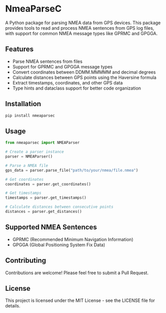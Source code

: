 # NmeaParseC

A Python package for parsing NMEA data from GPS devices. This package provides tools to read and process NMEA sentences from GPS log files, with support for common NMEA message types like GPRMC and GPGGA.

## Features

- Parse NMEA sentences from files
- Support for GPRMC and GPGGA message types
- Convert coordinates between DDMM.MMMMM and decimal degrees
- Calculate distances between GPS points using the Haversine formula
- Extract timestamps, coordinates, and other GPS data
- Type hints and dataclass support for better code organization

## Installation

```bash
pip install nmeaparsec
```

## Usage

```python
from nmeaparsec import NMEAParser

# Create a parser instance
parser = NMEAParser()

# Parse a NMEA file
gps_data = parser.parse_file("path/to/your/nmea/file.nmea")

# Get coordinates
coordinates = parser.get_coordinates()

# Get timestamps
timestamps = parser.get_timestamps()

# Calculate distances between consecutive points
distances = parser.get_distances()
```

## Supported NMEA Sentences

- GPRMC (Recommended Minimum Navigation Information)
- GPGGA (Global Positioning System Fix Data)

## Contributing

Contributions are welcome! Please feel free to submit a Pull Request.

## License

This project is licensed under the MIT License - see the LICENSE file for details. 